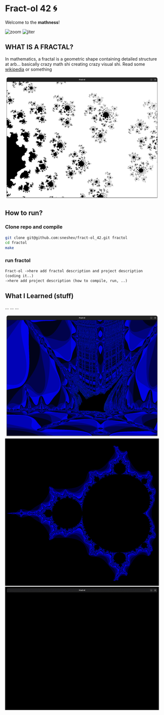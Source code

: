 # Fract-ol 42 🌀
Welcome to the **mathness**!  

![zoom](assets/zoom.gif)
![jiter](assets/jiter.gif)

## WHAT IS A FRACTAL?
In mathematics, a fractal is a geometric shape containing detailed structure at arb...
basically crazy math shi creating crazy visual shi. Read some [wikipedia](https://en.wikipedia.org/wiki/Fractal) or something

![bl](assets/bl1.png)


## How to run?
### Clone repo and compile
```bash
git clone git@github.com:sneshev/fract-ol_42.git fractol
cd fractol
make
```
### run fractol
```
Fract-ol ->here add fractol description and project description (coding it..)
->here add project description (how to compile, run, ..)

```

## What I Learned (stuff)
...
...
...

![bship](assets/bship.png)
![Mandelbrot2](assets/m2.png)
![univrs](assets/univrs.gif)
